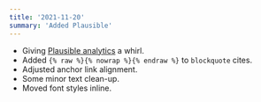 ```yaml
---
title: '2021-11-20'
summary: 'Added Plausible'
---
```


* Giving [Plausible analytics](https://plausible.io/sites) a whirl.
* Added ```{% raw %}{% nowrap %}{% endraw %}``` to ```blockquote``` cites.
* Adjusted anchor link alignment.
* Some minor text clean-up.
* Moved font styles inline.
